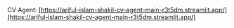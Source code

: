 CV Agent: [https://ariful-islam-shakil-cv-agent-main-r3t5dm.streamlit.app/](https://ariful-islam-shakil-cv-agent-main-r3t5dm.streamlit.app/)